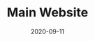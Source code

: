 ---
title: Main Website
description: IED is a design institute located in Italy, Spain, Brazil and China. Up to now, it has had over +100K students. I participated in the restyling of the main site, which will be published in 2021.
client: IED
skills:
  - Product Design
  - User Interface
  - Interaction Design
date: 2020-09-11
layout: work
permalink: false
---